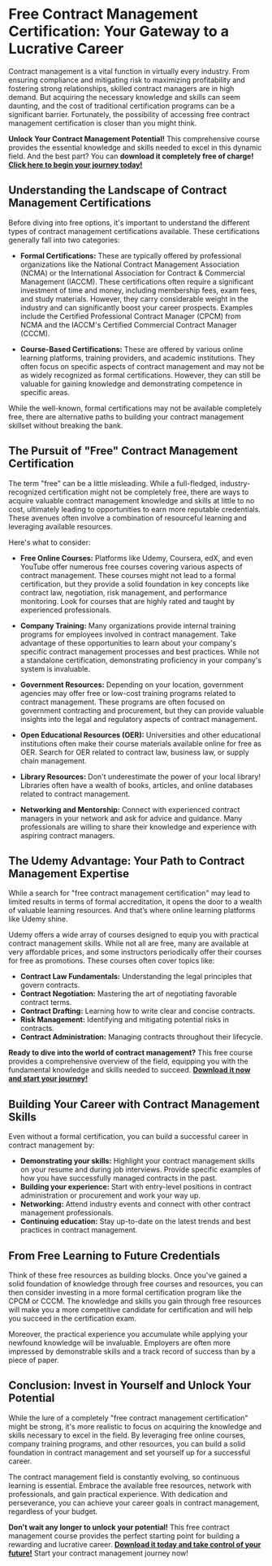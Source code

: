 # Free Contract Management Certification: Your Gateway to a Lucrative Career

Contract management is a vital function in virtually every industry. From ensuring compliance and mitigating risk to maximizing profitability and fostering strong relationships, skilled contract managers are in high demand. But acquiring the necessary knowledge and skills can seem daunting, and the cost of traditional certification programs can be a significant barrier. Fortunately, the possibility of accessing free contract management certification is closer than you might think.

**Unlock Your Contract Management Potential!** This comprehensive course provides the essential knowledge and skills needed to excel in this dynamic field. And the best part? You can **download it completely free of charge!** [**Click here to begin your journey today!**](https://udemywork.com/free-contract-management-certification)

## Understanding the Landscape of Contract Management Certifications

Before diving into free options, it's important to understand the different types of contract management certifications available. These certifications generally fall into two categories:

*   **Formal Certifications:** These are typically offered by professional organizations like the National Contract Management Association (NCMA) or the International Association for Contract & Commercial Management (IACCM). These certifications often require a significant investment of time and money, including membership fees, exam fees, and study materials. However, they carry considerable weight in the industry and can significantly boost your career prospects. Examples include the Certified Professional Contract Manager (CPCM) from NCMA and the IACCM's Certified Commercial Contract Manager (CCCM).

*   **Course-Based Certifications:** These are offered by various online learning platforms, training providers, and academic institutions. They often focus on specific aspects of contract management and may not be as widely recognized as formal certifications. However, they can still be valuable for gaining knowledge and demonstrating competence in specific areas.

While the well-known, formal certifications may not be available completely free, there are alternative paths to building your contract management skillset without breaking the bank.

## The Pursuit of "Free" Contract Management Certification

The term "free" can be a little misleading. While a full-fledged, industry-recognized certification might not be completely free, there are ways to acquire valuable contract management knowledge and skills at little to no cost, ultimately leading to opportunities to earn more reputable credentials. These avenues often involve a combination of resourceful learning and leveraging available resources.

Here's what to consider:

*   **Free Online Courses:** Platforms like Udemy, Coursera, edX, and even YouTube offer numerous free courses covering various aspects of contract management. These courses might not lead to a formal certification, but they provide a solid foundation in key concepts like contract law, negotiation, risk management, and performance monitoring. Look for courses that are highly rated and taught by experienced professionals.

*   **Company Training:** Many organizations provide internal training programs for employees involved in contract management. Take advantage of these opportunities to learn about your company's specific contract management processes and best practices. While not a standalone certification, demonstrating proficiency in your company's system is invaluable.

*   **Government Resources:** Depending on your location, government agencies may offer free or low-cost training programs related to contract management. These programs are often focused on government contracting and procurement, but they can provide valuable insights into the legal and regulatory aspects of contract management.

*   **Open Educational Resources (OER):** Universities and other educational institutions often make their course materials available online for free as OER. Search for OER related to contract law, business law, or supply chain management.

*   **Library Resources:** Don't underestimate the power of your local library! Libraries often have a wealth of books, articles, and online databases related to contract management.

*   **Networking and Mentorship:** Connect with experienced contract managers in your network and ask for advice and guidance. Many professionals are willing to share their knowledge and experience with aspiring contract managers.

## The Udemy Advantage: Your Path to Contract Management Expertise

While a search for "free contract management certification" may lead to limited results in terms of formal accreditation, it opens the door to a wealth of valuable learning resources. And that’s where online learning platforms like Udemy shine.

Udemy offers a wide array of courses designed to equip you with practical contract management skills. While not all are free, many are available at very affordable prices, and some instructors periodically offer their courses for free as promotions. These courses often cover topics like:

*   **Contract Law Fundamentals:** Understanding the legal principles that govern contracts.
*   **Contract Negotiation:** Mastering the art of negotiating favorable contract terms.
*   **Contract Drafting:** Learning how to write clear and concise contracts.
*   **Risk Management:** Identifying and mitigating potential risks in contracts.
*   **Contract Administration:** Managing contracts throughout their lifecycle.

**Ready to dive into the world of contract management?** This free course provides a comprehensive overview of the field, equipping you with the fundamental knowledge and skills needed to succeed. [**Download it now and start your journey!**](https://udemywork.com/free-contract-management-certification)

## Building Your Career with Contract Management Skills

Even without a formal certification, you can build a successful career in contract management by:

*   **Demonstrating your skills:** Highlight your contract management skills on your resume and during job interviews. Provide specific examples of how you have successfully managed contracts in the past.
*   **Building your experience:** Start with entry-level positions in contract administration or procurement and work your way up.
*   **Networking:** Attend industry events and connect with other contract management professionals.
*   **Continuing education:** Stay up-to-date on the latest trends and best practices in contract management.

## From Free Learning to Future Credentials

Think of these free resources as building blocks. Once you've gained a solid foundation of knowledge through free courses and resources, you can then consider investing in a more formal certification program like the CPCM or CCCM. The knowledge and skills you gain through free resources will make you a more competitive candidate for certification and will help you succeed in the certification exam.

Moreover, the practical experience you accumulate while applying your newfound knowledge will be invaluable. Employers are often more impressed by demonstrable skills and a track record of success than by a piece of paper.

## Conclusion: Invest in Yourself and Unlock Your Potential

While the lure of a completely "free contract management certification" might be strong, it's more realistic to focus on acquiring the knowledge and skills necessary to excel in the field. By leveraging free online courses, company training programs, and other resources, you can build a solid foundation in contract management and set yourself up for a successful career.

The contract management field is constantly evolving, so continuous learning is essential. Embrace the available free resources, network with professionals, and gain practical experience. With dedication and perseverance, you can achieve your career goals in contract management, regardless of your budget.

**Don't wait any longer to unlock your potential!** This free contract management course provides the perfect starting point for building a rewarding and lucrative career. [**Download it today and take control of your future!**](https://udemywork.com/free-contract-management-certification) Start your contract management journey now!
